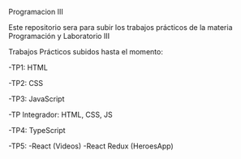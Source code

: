 Programacion III

Este repositorio sera para subir los trabajos prácticos de la materia Programación y Laboratorio III

Trabajos Prácticos subidos hasta el momento:

-TP1: HTML

-TP2: CSS

-TP3: JavaScript

-TP Integrador: HTML, CSS, JS

-TP4: TypeScript

-TP5: -React (Videos)
      -React Redux (HeroesApp)
